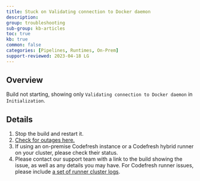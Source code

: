 ```yaml
---
title: Stuck on Validating connection to Docker daemon
description: 
group: troubleshooting
sub-group: kb-articles
toc: true
kb: true
common: false
categories: [Pipelines, Runtimes, On-Prem]
support-reviewed: 2023-04-18 LG
---
```


## Overview

Build not starting, showing only `Validating connection to Docker daemon` in
`Initialization`.

## Details

  1. Stop the build and restart it.
  2. [Check for outages here.](https://status.codefresh.io)
  3. If using an on-premise Codefresh instance or a Codefresh hybrid runner on your cluster, please check their status.
  4. Please contact our support team with a link to the build showing the issue, as well as any details you may have. For Codefresh runner issues, please include [a set of runner cluster logs](https://github.com/codefresh-support/hybrid-runner-support).

